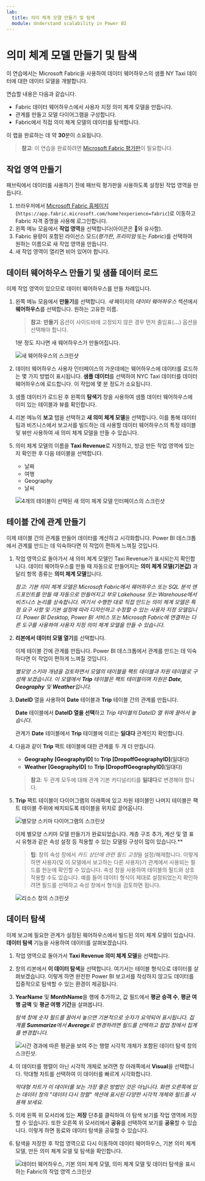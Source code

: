 ```yaml
---
lab:
  title: 의미 체계 모델 만들기 및 탐색
  module: Understand scalability in Power BI
---
```


# 의미 체계 모델 만들기 및 탐색

이 연습에서는 Microsoft Fabric을 사용하여 데이터 웨어하우스의 샘플 NY Taxi 데이터에 대한 데이터 모델을 개발합니다.

연습할 내용은 다음과 같습니다.

- Fabric 데이터 웨어하우스에서 사용자 지정 의미 체계 모델을 만듭니다.
- 관계를 만들고 모델 다이어그램을 구성합니다.
- Fabric에서 직접 의미 체계 모델의 데이터를 탐색합니다.

이 랩을 완료하는 데 약 **30**분이 소요됩니다.

> **참고**: 이 연습을 완료하려면 [Microsoft Fabric 평가판](https://learn.microsoft.com/fabric/get-started/fabric-trial)이 필요합니다.

## 작업 영역 만들기

패브릭에서 데이터를 사용하기 전에 패브릭 평가판을 사용하도록 설정된 작업 영역을 만듭니다.

1. 브라우저에서 [Microsoft Fabric 홈페이지](https://app.fabric.microsoft.com/home?experience=fabric)(`https://app.fabric.microsoft.com/home?experience=fabric`)로 이동하고 Fabric 자격 증명을 사용해 로그인합니다.
1. 왼쪽 메뉴 모음에서 **작업 영역**을 선택합니다(아이콘은 와 유사함).
1. Fabric 용량이 포함된 라이선스 모드(*평가판*, *프리미엄* 또는 *Fabric*)를 선택하여 원하는 이름으로 새 작업 영역을 만듭니다.
1. 새 작업 영역이 열리면 비어 있어야 합니다.

## 데이터 웨어하우스 만들기 및 샘플 데이터 로드

이제 작업 영역이 있으므로 데이터 웨어하우스를 만들 차례입니다.

1. 왼쪽 메뉴 모음에서 **만들기**를 선택합니다. *새* 페이지의 *데이터 웨어하우스* 섹션에서 **웨어하우스**를 선택합니다. 원하는 고유한 이름.

    >**참고**: **만들기** 옵션이 사이드바에 고정되지 않은 경우 먼저 줄임표(**...**) 옵션을 선택해야 합니다.

    1분 정도 지나면 새 웨어하우스가 만들어집니다.
    
    ![새 웨어하우스의 스크린샷](./Images/new-data-warehouse2.png)

1. 데이터 웨어하우스 사용자 인터페이스의 가운데에는 웨어하우스에 데이터를 로드하는 몇 가지 방법이 표시됩니다. **샘플 데이터**를 선택하여 NYC Taxi 데이터를 데이터 웨어하우스에 로드합니다. 이 작업에 몇 분 정도가 소요됩니다.

1. 샘플 데이터가 로드된 후 왼쪽의 **탐색기** 창을 사용하여 샘플 데이터 웨어하우스에 이미 있는 테이블과 뷰를 확인합니다.

1. 리본 메뉴의 **보고** 탭을 선택하고 **새 의미 체계 모델**을 선택합니다. 이를 통해 데이터 팀과 비즈니스에서 보고서를 빌드하는 데 사용할 데이터 웨어하우스의 특정 테이블 및 뷰만 사용하여 새 의미 체계 모델을 만들 수 있습니다.

1. 의미 체계 모델의 이름을 **Taxi Revenue**로 지정하고, 방금 만든 작업 영역에 있는지 확인한 후 다음 테이블을 선택합니다.
   - 날짜
   - 여행
   - Geography
   - 날씨
     
   ![4개의 테이블이 선택된 새 의미 체계 모델 인터페이스의 스크린샷](./Images/new-semantic-model.png)
     
## 테이블 간에 관계 만들기

이제 테이블 간의 관계를 만들어 데이터를 계산하고 시각화합니다. Power BI 데스크톱에서 관계를 만드는 데 익숙하다면 이 작업이 편하게 느껴질 것입니다.

1. 작업 영역으로 돌아가서 새 의미 체계 모델인 Taxi Revenue가 표시되는지 확인합니다. 데이터 웨어하우스를 만들 때 자동으로 만들어지는 **의미 체계 모델(기본값)** 과 달리 항목 종류는 **의미 체계 모델**입니다.

     *참고: 기본 의미 체계 모델은 Microsoft Fabric에서 웨어하우스 또는 SQL 분석 엔드포인트를 만들 때 자동으로 만들어지고 부모 Lakehouse 또는 Warehouse에서 비즈니스 논리를 상속합니다. 여기서 수행한 대로 직접 만드는 의미 체계 모델은 특정 요구 사항 및 기본 설정에 따라 디자인하고 수정할 수 있는 사용자 지정 모델입니다. Power BI Desktop, Power BI 서비스 또는 Microsoft Fabric에 연결하는 다른 도구를 사용하여 사용자 지정 의미 체계 모델을 만들 수 있습니다.*

1. **리본에서 데이터 모델 열기**를 선택합니다.

    이제 테이블 간에 관계를 만듭니다. Power BI 데스크톱에서 관계를 만드는 데 익숙하다면 이 작업이 편하게 느껴질 것입니다.

    *별모양 스키마 개념을 검토하면서 모델의 테이블을 팩트 테이블과 차원 테이블로 구성해 보겠습니다. 이 모델에서 **Trip** 테이블은 팩트 테이블이며 차원은 **Date**, **Geography** 및 **Weather**입니다.*

1. **DateID** 열을 사용하여 **Date** 테이블과 **Trip** 테이블 간의 관계를 만듭니다.

    **Date** 테이블에서 **DateID 열을 선택**하고 *Trip 테이블의 DateID 열 위에 끌어서 놓습니다*.

    관계가 **Date** 테이블에서 **Trip** 테이블에 이르는 **일대다** 관계인지 확인합니다.

1. 다음과 같이 **Trip** 팩트 테이블에 대한 관계를 두 개 더 만듭니다.

   - **Geography [GeographyID]** to **Trip [DropoffGeographyID]**(일대다)
   - **Weather [GeographyID]** to **Trip [DropoffGeographyID]**(일대다)

    > **참고**: 두 관계 모두에 대해 관계 기본 카디널리티를 **일대다**로 변경해야 합니다.

1. **Trip** 팩트 테이블이 다이어그램의 아래쪽에 있고 차원 테이블인 나머지 테이블은 팩트 테이블 주위에 배치되도록 테이블을 위치로 끌어옵니다.

    ![별모양 스키마 다이어그램의 스크린샷](./Images/star-schema-diagram.png)

    이제 별모양 스키마 모델 만들기가 완료되었습니다. 계층 구조 추가, 계산 및 열 표시 유형과 같은 속성 설정 등 적용할 수 있는 모델링 구성이 많이 있습니다.**

    > **팁**: 창의 속성 창에서 *카드 상단에 관련 필드 고정*을 설정/해제합니다. 이렇게 하면 사용자(및 이 모델에서 보고하는 다른 사용자)가 관계에서 사용되는 필드를 한눈에 확인할 수 있습니다. 속성 창을 사용하여 테이블의 필드와 상호 작용할 수도 있습니다. 예를 들어 데이터 형식이 제대로 설정되었는지 확인하려면 필드를 선택하고 속성 창에서 형식을 검토하면 됩니다.

     ![리소스 창의 스크린샷](./Images/properties-pane.png)

## 데이터 탐색

이제 보고에 필요한 관계가 설정된 웨어하우스에서 빌드된 의미 체계 모델이 있습니다. **데이터 탐색** 기능을 사용하여 데이터를 살펴보겠습니다.

1. 작업 영역으로 돌아가서 **Taxi Revenue 의미 체계 모델**을 선택합니다.

1. 창의 리본에서 **이 데이터 탐색**을 선택합니다. 여기서는 테이블 형식으로 데이터를 살펴보겠습니다. 이렇게 하면 완전한 Power BI 보고서를 작성하지 않고도 데이터를 집중적으로 탐색할 수 있는 환경이 제공됩니다.

1. **YearName** 및 **MonthName**을 행에 추가하고, 값 필드에서 **평균 승객 수**, **평균 여행 금액** 및 **평균 여행 기간**을 살펴봅니다.

    *탐색 창에 숫자 필드를 끌어서 놓으면 기본적으로 숫자가 요약되어 표시됩니다. 집계를 **Summarize**에서 **Average**로 변경하려면 필드를 선택하고 팝업 창에서 집계를 변경합니다.*

    ![시간 경과에 따른 평균을 보여 주는 행렬 시각적 개체가 포함된 데이터 탐색 창의 스크린샷.](./Images/explore-data-fabric.png)

1. 이 데이터를 행렬이 아닌 시각적 개체로 보려면 창 아래쪽에서 **Visual**을 선택합니다. 막대형 차트를 선택하여 이 데이터를 빠르게 시각화합니다.

   *막대형 차트가 이 데이터를 보는 가장 좋은 방법인 것은 아닙니다. 화면 오른쪽에 있는 데이터 창의 "데이터 다시 정렬" 섹션에 표시된 다양한 시각적 개체와 필드를 사용해 보세요.*

1. 이제 왼쪽 위 모서리에 있는 **저장** 단추를 클릭하여 이 탐색 보기를 작업 영역에 저장할 수 있습니다. 또한 오른쪽 위 모서리에서 **공유**를 선택하여 보기를 **공유**할 수 있습니다. 이렇게 하면 동료와 데이터 탐색을 공유할 수 있습니다.

1. 탐색을 저장한 후 작업 영역으로 다시 이동하여 데이터 웨어하우스, 기본 의미 체계 모델, 만든 의미 체계 모델 및 탐색을 확인합니다.

    ![데이터 웨어하우스, 기본 의미 체계 모델, 의미 체계 모델 및 데이터 탐색을 표시하는 Fabric의 작업 영역 스크린샷](./Images/semantic-model-workspace.png)
